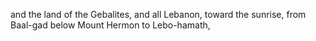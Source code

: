 and the land of the Gebalites, and all Lebanon, toward the sunrise, from Baal-gad below Mount Hermon to Lebo-hamath,
